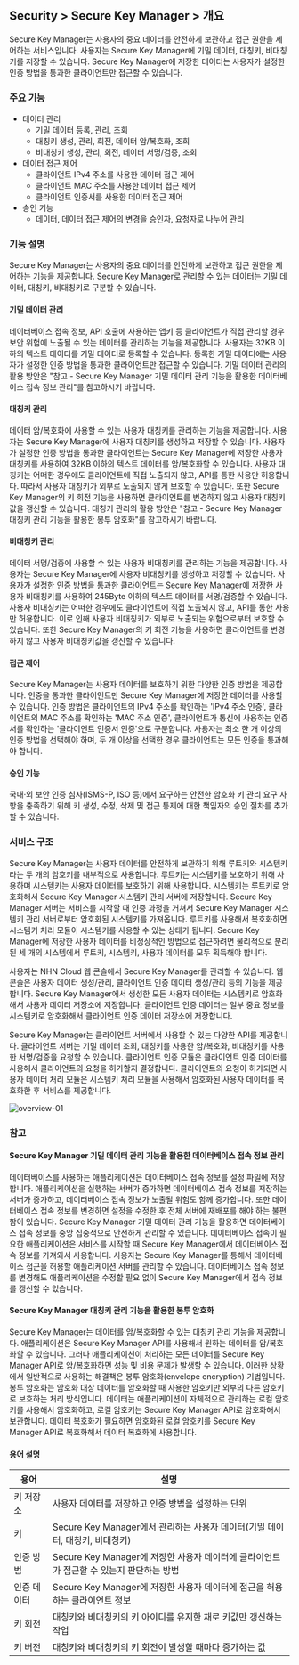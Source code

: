 ## Security > Secure Key Manager > 개요
Secure Key Manager는 사용자의 중요 데이터를 안전하게 보관하고 접근 권한을 제어하는 서비스입니다. 사용자는 Secure Key Manager에 기밀 데이터, 대칭키, 비대칭키를 저장할 수 있습니다. Secure Key Manager에 저장한 데이터는 사용자가 설정한 인증 방법을 통과한 클라이언트만 접근할 수 있습니다.

### 주요 기능
* 데이터 관리
    * 기밀 데이터 등록, 관리, 조회
    * 대칭키 생성, 관리, 회전, 데이터 암/복호화, 조회
    * 비대칭키 생성, 관리, 회전, 데이터 서명/검증, 조회
* 데이터 접근 제어
    * 클라이언트 IPv4 주소를 사용한 데이터 접근 제어
    * 클라이언트 MAC 주소를 사용한 데이터 접근 제어
    * 클라이언트 인증서를 사용한 데이터 접근 제어
* 승인 기능
    * 데이터, 데이터 접근 제어의 변경을 승인자, 요청자로 나누어 관리

### 기능 설명
Secure Key Manager는 사용자의 중요 데이터를 안전하게 보관하고 접근 권한을 제어하는 기능을 제공합니다. Secure Key Manager로 관리할 수 있는 데이터는 기밀 데이터, 대칭키, 비대칭키로 구분할 수 있습니다.

#### 기밀 데이터 관리
데이터베이스 접속 정보, API 호출에 사용하는 앱키 등 클라이언트가 직접 관리할 경우 보안 위험에 노출될 수 있는 데이터를 관리하는 기능을 제공합니다. 사용자는 32KB 이하의 텍스트 데이터를 기밀 데이터로 등록할 수 있습니다. 등록한 기밀 데이터에는 사용자가 설정한 인증 방법을 통과한 클라이언트만 접근할 수 있습니다. 기밀 데이터 관리의 활용 방안은 "참고 - Secure Key Manager 기밀 데이터 관리 기능을 활용한 데이터베이스 접속 정보 관리"를 참고하시기 바랍니다.

#### 대칭키 관리
데이터 암/복호화에 사용할 수 있는 사용자 대칭키를 관리하는 기능을 제공합니다. 사용자는 Secure Key Manager에 사용자 대칭키를 생성하고 저장할 수 있습니다. 사용자가 설정한 인증 방법을 통과한 클라이언트는 Secure Key Manager에 저장한 사용자 대칭키를 사용하여 32KB 이하의 텍스트 데이터를 암/복호화할 수 있습니다. 사용자 대칭키는 어떠한 경우에도 클라이언트에 직접 노출되지 않고, API를 통한 사용만 허용합니다. 따라서 사용자 대칭키가 외부로 노출되지 않게 보호할 수 있습니다. 또한 Secure Key Manager의 키 회전 기능을 사용하면 클라이언트를 변경하지 않고 사용자 대칭키값을 갱신할 수 있습니다. 대칭키 관리의 활용 방안은 "참고 - Secure Key Manager 대칭키 관리 기능을 활용한 봉투 암호화"를 참고하시기 바랍니다.

#### 비대칭키 관리
데이터 서명/검증에 사용할 수 있는 사용자 비대칭키를 관리하는 기능을 제공합니다. 사용자는 Secure Key Manager에 사용자 비대칭키를 생성하고 저장할 수 있습니다. 사용자가 설정한 인증 방법을 통과한 클라이언트는 Secure Key Manager에 저장한 사용자 비대칭키를 사용하여 245Byte 이하의 텍스트 데이터를 서명/검증할 수 있습니다. 사용자 비대칭키는 어떠한 경우에도 클라이언트에 직접 노출되지 않고, API를 통한 사용만 허용합니다. 이로 인해 사용자 비대칭키가 외부로 노출되는 위험으로부터 보호할 수 있습니다. 또한 Secure Key Manager의 키 회전 기능을 사용하면 클라이언트를 변경하지 않고 사용자 비대칭키값을 갱신할 수 있습니다.

#### 접근 제어
Secure Key Manager는 사용자 데이터를 보호하기 위한 다양한 인증 방법을 제공합니다. 인증을 통과한 클라이언트만 Secure Key Manager에 저장한 데이터를 사용할 수 있습니다. 인증 방법은 클라이언트의 IPv4 주소를 확인하는 'IPv4 주소 인증', 클라이언트의 MAC 주소를 확인하는 'MAC 주소 인증', 클라이언트가 통신에 사용하는 인증서를 확인하는 '클라이언트 인증서 인증'으로 구분합니다. 사용자는 최소 한 개 이상의 인증 방법을 선택해야 하며, 두 개 이상을 선택한 경우 클라이언트는 모든 인증을 통과해야 합니다.

#### 승인 기능
국내·외 보안 인증 심사(ISMS-P, ISO 등)에서 요구하는 안전한 암호화 키 관리 요구 사항을 충족하기 위해 키 생성, 수정, 삭제 및 접근 통제에 대한 책임자의 승인 절차를 추가할 수 있습니다.

### 서비스 구조
Secure Key Manager는 사용자 데이터를 안전하게 보관하기 위해 루트키와 시스템키라는 두 개의 암호키를 내부적으로 사용합니다. 루트키는 시스템키를 보호하기 위해 사용하며 시스템키는 사용자 데이터를 보호하기 위해 사용합니다. 시스템키는 루트키로 암호화해서 Secure Key Manager 시스템키 관리 서버에 저장합니다. Secure Key Manager 서버는 서비스를 시작할 때 인증 과정을 거쳐서 Secure Key Manager 시스템키 관리 서버로부터 암호화된 시스템키를 가져옵니다. 루트키를 사용해서 복호화하면 시스템키 처리 모듈이 시스템키를 사용할 수 있는 상태가 됩니다. Secure Key Manager에 저장한 사용자 데이터를 비정상적인 방법으로 접근하려면 물리적으로 분리된 세 개의 시스템에서 루트키, 시스템키, 사용자 데이터를 모두 획득해야 합니다.

사용자는 NHN Cloud 웹 콘솔에서 Secure Key Manager를 관리할 수 있습니다. 웹 콘솔은 사용자 데이터 생성/관리, 클라이언트 인증 데이터 생성/관리 등의 기능을 제공합니다. Secure Key Manager에서 생성한 모든 사용자 데이터는 시스템키로 암호화해서 사용자 데이터 저장소에 저장합니다. 클라이언트 인증 데이터는 일부 중요 정보를 시스템키로 암호화해서 클라이언트 인증 데이터 저장소에 저장합니다.

Secure Key Manager는 클라이언트 서버에서 사용할 수 있는 다양한 API를 제공합니다. 클라이언트 서버는 기밀 데이터 조회, 대칭키를 사용한 암/복호화, 비대칭키를 사용한 서명/검증을 요청할 수 있습니다. 클라이언트 인증 모듈은 클라이언트 인증 데이터를 사용해서 클라이언트의 요청을 허가할지 결정합니다. 클라이언트의 요청이 허가되면 사용자 데이터 처리 모듈은 시스템키 처리 모듈을 사용해서 암호화된 사용자 데이터를 복호화한 후 서비스를 제공합니다.

![overview-01](http://static.toastoven.net/prod_kms/2023-03-28/overview-01.png)

### 참고

#### Secure Key Manager 기밀 데이터 관리 기능을 활용한 데이터베이스 접속 정보 관리
데이터베이스를 사용하는 애플리케이션은 데이터베이스 접속 정보를 설정 파일에 저장합니다. 애플리케이션을 실행하는 서버가 증가하면 데이터베이스 접속 정보를 저장하는 서버가 증가하고, 데이터베이스 접속 정보가 노출될 위험도 함께 증가합니다. 또한 데이터베이스 접속 정보를 변경하면 설정을 수정한 후 전체 서버에 재배포를 해야 하는 불편함이 있습니다.
Secure Key Manager 기밀 데이터 관리 기능을 활용하면 데이터베이스 접속 정보를 중앙 집중적으로 안전하게 관리할 수 있습니다. 데이터베이스 접속이 필요한 애플리케이션은 서비스를 시작할 때 Secure Key Manager에서 데이터베이스 접속 정보를 가져와서 사용합니다. 사용자는 Secure Key Manager를 통해서 데이터베이스 접근을 허용할 애플리케이션 서버를 관리할 수 있습니다. 데이터베이스 접속 정보를 변경해도 애플리케이션을 수정할 필요 없이 Secure Key Manager에서 접속 정보를 갱신할 수 있습니다.

#### Secure Key Manager 대칭키 관리 기능을 활용한 봉투 암호화
Secure Key Manager는 데이터를 암/복호화할 수 있는 대칭키 관리 기능을 제공합니다. 애플리케이션은 Secure Key Manager API를 사용해서 원하는 데이터를 암/복호화할 수 있습니다. 그러나 애플리케이션이 처리하는 모든 데이터를 Secure Key Manager API로 암/복호화하면 성능 및 비용 문제가 발생할 수 있습니다. 이러한 상황에서 일반적으로 사용하는 해결책은 봉투 암호화(envelope encryption) 기법입니다. 봉투 암호화는 암호화 대상 데이터를 암호화할 때 사용한 암호키만 외부의 다른 암호키로 보호하는 처리 방식입니다. 데이터는 애플리케이션이 자체적으로 관리하는 로컬 암호키를 사용해서 암호화하고, 로컬 암호키는 Secure Key Manager API로 암호화해서 보관합니다. 데이터 복호화가 필요하면 암호화된 로컬 암호키를 Secure Key Manager API로 복호화해서 데이터 복호화에 사용합니다.

#### 용어 설명
| 용어 | 설명 |
|---|---|
| 키 저장소 | 사용자 데이터를 저장하고 인증 방법을 설정하는 단위 |
| 키 | Secure Key Manager에서 관리하는 사용자 데이터(기밀 데이터, 대칭키, 비대칭키) |
| 인증 방법 | Secure Key Manager에 저장한 사용자 데이터에 클라이언트가 접근할 수 있는지 판단하는 방법 |
| 인증 데이터 | Secure Key Manager에 저장한 사용자 데이터에 접근을 허용하는 클라이언트 정보 |
| 키 회전 | 대칭키와 비대칭키의 키 아이디를 유지한 채로 키값만 갱신하는 작업 |
| 키 버전 | 대칭키와 비대칭키의 키 회전이 발생할 때마다 증가하는 값 |
